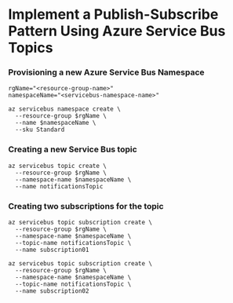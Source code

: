 # Implement a Publish-Subscribe Pattern Using Azure Service Bus Topics


### Provisioning a new Azure Service Bus Namespace
```
rgName="<resource-group-name>"
namespaceName="<servicebus-namespace-name>"

az servicebus namespace create \
  --resource-group $rgName \
  --name $namespaceName \
  --sku Standard
```

### Creating a new Service Bus topic
```
az servicebus topic create \
  --resource-group $rgName \
  --namespace-name $namespaceName \
  --name notificationsTopic   

```

### Creating two subscriptions for the topic
```
az servicebus topic subscription create \
  --resource-group $rgName \
  --namespace-name $namespaceName \
  --topic-name notificationsTopic \
  --name subscription01

az servicebus topic subscription create \
  --resource-group $rgName \
  --namespace-name $namespaceName \
  --topic-name notificationsTopic \
  --name subscription02
```